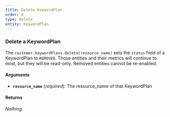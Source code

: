 ```yaml
---
title: Delete KeywordPlan
order: 6
type: delete
entity: KeywordPlan
---
```


### Delete a KeywordPlan

The `customer.keywordPlans.delete(resource_name)` sets the `status` field of a KeywordPlan to `REMOVED`. Those entities and their metrics will continue to exist, but they will be read-only. Removed entities cannot be re-enabled.

#### Arguments

- **`resource_name`** (_required_): The resource_name of that KeywordPlan

#### Returns

_Nothing_
